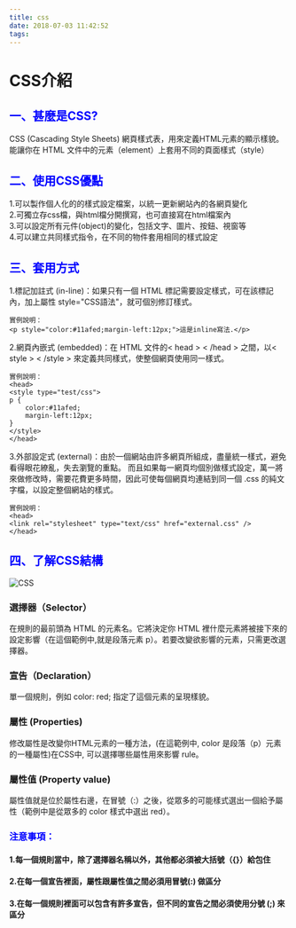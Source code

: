 ```yaml
---
title: css
date: 2018-07-03 11:42:52
tags:
---
```

# CSS介紹
## <font color="blue">一、甚麼是CSS?</font>
CSS (Cascading Style Sheets) 網頁樣式表，用來定義HTML元素的顯示樣貌。能讓你在 HTML 文件中的元素（element）上套用不同的頁面樣式（style）
## <font color="blue">二、使用CSS優點</font>
1.可以製作個人化的的樣式設定檔案，以統一更新網站內的各網頁變化</br>
2.可獨立存css檔，與html檔分開撰寫，也可直接寫在html檔案內</br>
3.可以設定所有元件(object)的變化，包括文字、圖片、按鈕、視窗等</br>
4.可以建立共同樣式指令，在不同的物件套用相同的樣式設定</br>
## <font color="blue">三、套用方式</font>
1.標記加註式 (in-line)：如果只有一個 HTML 標記需要設定樣式，可在該標記內，加上屬性 style="CSS語法"，就可個別修訂樣式。
```    
實例說明：
<p style="color:#11afed;margin-left:12px;">這是inline寫法.</p>
```
2.網頁內嵌式 (embedded)：在 HTML 文件的< head > < /head > 之間，以< style > < /style > 來定義共同樣式，使整個網頁使用同一樣式。
```    
實例說明：
<head>
<style type="test/css">
p {
    color:#11afed;
    margin-left:12px;
}
</style>
</head>
```
3.外部設定式 (external)：由於一個網站由許多網頁所組成，盡量統一樣式，避免看得眼花繚亂，失去瀏覽的重點。 而且如果每一網頁均個別做樣式設定，萬一將來做修改時，需要花費更多時間，因此可使每個網頁均連結到同一個 .css 的純文字檔，以設定整個網站的樣式。
```    
實例說明：
<head>
<link rel="stylesheet" type="text/css" href="external.css" />
</head>
```
## <font color="blue">四、了解CSS結構</font>
![CSS](/css/CSS.png)
### 選擇器（Selector）
在規則的最前頭為 HTML 的元素名。它將決定你 HTML 裡什麼元素將被接下來的設定影響（在這個範例中,就是段落元素 p）。若要改變欲影響的元素，只需更改選擇器。
### 宣告（Declaration）
單一個規則，例如 color: red; 指定了這個元素的呈現樣貌。
### 屬性 (Properties)
修改屬性是改變你HTML元素的一種方法，(在這範例中, color 是段落（p）元素的一種屬性)在CSS中, 可以選擇哪些屬性用來影響 rule。
### 屬性值 (Property value)
屬性值就是位於屬性右邊，在冒號（:）之後，從眾多的可能樣式選出一個給予屬性（範例中是從眾多的 color 樣式中選出 red）。
### <font color="blue">注意事項：</font>
#### 1.每一個規則當中，除了選擇器名稱以外，其他都必須被大括號（{}）給包住
#### 2.在每一個宣告裡面，屬性跟屬性值之間必須用冒號(:) 做區分
#### 3.在每一個規則裡面可以包含有許多宣告，但不同的宣告之間必須使用分號 (;) 來區分